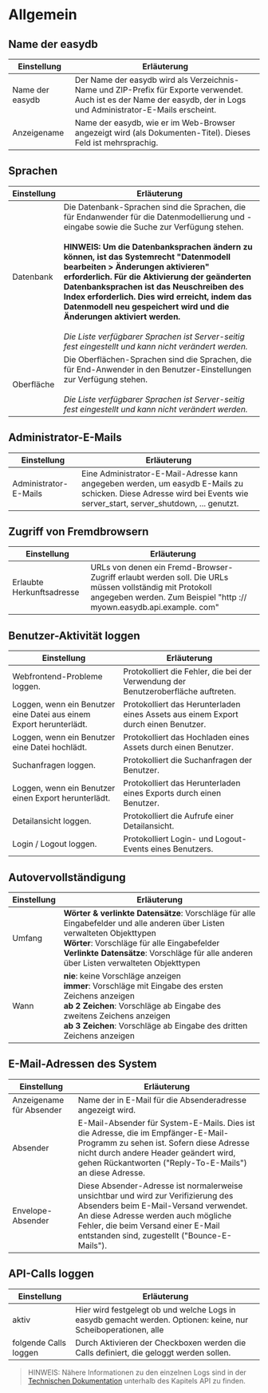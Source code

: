 # Allgemein

## Name der easydb

|Einstellung | Erläuterung |
|------|--------|
|Name der easydb| Der Name der easydb wird als Verzeichnis-Name und ZIP-Prefix für Exporte verwendet. Auch ist es der Name der easydb, der in Logs und Administrator-E-Mails erscheint. |
|Anzeigename | Name der easydb, wie er im Web-Browser angezeigt wird (als Dokumenten-Titel). Dieses Feld ist mehrsprachig. |

## Sprachen

|Einstellung | Erläuterung |
|------|--------|
| Datenbank | Die Datenbank-Sprachen sind die Sprachen, die für Endanwender für die Datenmodellierung und -eingabe sowie die Suche zur Verfügung stehen. <br><br>**HINWEIS: Um die Datenbanksprachen ändern zu können, ist das Systemrecht "Datenmodell bearbeiten > Änderungen aktivieren" erforderlich. Für die Aktivierung der geänderten Datenbanksprachen ist das Neuschreiben des Index erforderlich. Dies wird erreicht, indem das Datenmodell neu gespeichert wird und die Änderungen aktiviert werden.**<br><br> _Die Liste verfügbarer Sprachen ist Server-seitig fest eingestellt und kann nicht verändert werden._ |
| Oberfläche | Die Oberflächen-Sprachen sind die Sprachen, die für End-Anwender in den Benutzer-Einstellungen zur Verfügung stehen. <br><br>_Die Liste verfügbarer Sprachen ist Server-seitig fest eingestellt und kann nicht verändert werden._|

## Administrator-E-Mails

|Einstellung | Erläuterung |
|------|--------|
|Administrator-E-Mails|Eine Administrator-E-Mail-Adresse kann angegeben werden, um easydb E-Mails zu schicken. Diese Adresse wird bei Events wie server_start, server_shutdown, ... genutzt.|

## Zugriff von Fremdbrowsern

|Einstellung | Erläuterung |
|------|--------|
|Erlaubte Herkunftsadresse|URLs von denen ein Fremd-Browser-Zugriff erlaubt werden soll. Die URLs müssen vollständig mit Protokoll angegeben werden. Zum Beispiel "​​http :// myown.easydb.api.example. com" |

## Benutzer-Aktivität loggen

|Einstellung | Erläuterung |
|------|--------|
|Webfrontend-Probleme loggen. |Protokolliert die Fehler, die bei der Verwendung der Benutzeroberfläche auftreten. |
|Loggen, wenn ein Benutzer eine Datei aus einem Export herunterlädt. |Protokolliert das Herunterladen eines Assets aus einem Export durch einen Benutzer. |
|Loggen, wenn ein Benutzer eine Datei hochlädt. |Protokolliert das Hochladen eines Assets durch einen Benutzer. |
|Suchanfragen loggen. |Protokolliert die Suchanfragen der Benutzer. |
|Loggen, wenn ein Benutzer einen Export herunterlädt. |Protokolliert das Herunterladen eines Exports durch einen Benutzer. |
|Detailansicht loggen. |Protokolliert die Aufrufe einer Detailansicht. |
|Login / Logout loggen. |Protokolliert Login- und Logout-Events eines Benutzers. |

## Autovervollständigung

|Einstellung | Erläuterung |
|------|--------|
|Umfang|**Wörter & verlinkte Datensätze**: Vorschläge für alle Eingabefelder und alle anderen über Listen verwalteten Objekttypen <br>**Wörter**: Vorschläge für alle Eingabefelder <br>**Verlinkte Datensätze**: Vorschläge für alle anderen über Listen verwalteten Objekttypen|
|Wann|**nie**: keine Vorschläge anzeigen <br> **immer**: Vorschläge mit Eingabe des ersten Zeichens anzeigen <br> **ab 2 Zeichen**: Vorschläge ab Eingabe des zweitens Zeichens anzeigen <br> **ab 3 Zeichen**: Vorschläge ab Eingabe des dritten Zeichens anzeigen|

## E-Mail-Adressen des System

|Einstellung |Erläuterung |
|------|--------|
|Anzeigename für Absender|Name der in E-Mail für die Absenderadresse angezeigt wird.|
|Absender|E-Mail-Absender für System-E-Mails. Dies ist die Adresse, die im Empfänger-E-Mail-Programm zu sehen ist. Sofern diese Adresse nicht durch andere Header geändert wird, gehen Rückantworten ("Reply-To-E-Mails") an diese Adresse. |
|Envelope-Absender|Diese Absender-Adresse ist normalerweise unsichtbar und wird zur Verifizierung des Absenders beim E-Mail-Versand verwendet. An diese Adresse werden auch mögliche Fehler, die beim Versand einer E-Mail entstanden sind, zugestellt ("Bounce-E-Mails").|

## API-Calls loggen
|Einstellung | Erläuterung |
|------|--------|
|aktiv|Hier wird festgelegt ob und welche Logs in easydb gemacht werden. Optionen: keine, nur Scheiboperationen, alle|
|folgende Calls loggen|Durch Aktivieren der Checkboxen werden die Calls definiert, die geloggt werden sollen.|

> HINWEIS: Nähere Informationen zu den einzelnen Logs sind in der [Technischen Dokumentation](https://docs.easydb.de/en/technical/api/api.html) unterhalb des Kapitels API zu finden.
